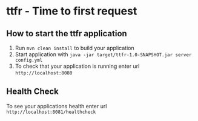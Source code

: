 # ttfr - Time to first request

How to start the ttfr application
---

1. Run `mvn clean install` to build your application
1. Start application with `java -jar target/ttfr-1.0-SNAPSHOT.jar server config.yml`
1. To check that your application is running enter url `http://localhost:8080`

Health Check
---

To see your applications health enter url `http://localhost:8081/healthcheck`
